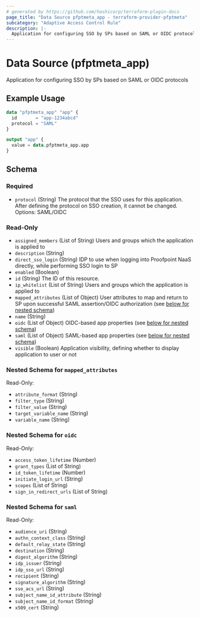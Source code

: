```yaml
---
# generated by https://github.com/hashicorp/terraform-plugin-docs
page_title: "Data Source pfptmeta_app - terraform-provider-pfptmeta"
subcategory: "Adaptive Access Control Rule"
description: |-
  Application for configuring SSO by SPs based on SAML or OIDC protocols
---
```


# Data Source (pfptmeta_app)

Application for configuring SSO by SPs based on SAML or OIDC protocols

## Example Usage

```terraform
data "pfptmeta_app" "app" {
  id       = "app-1234abcd"
  protocol = "SAML"
}

output "app" {
  value = data.pfptmeta_app.app
}
```

<!-- schema generated by tfplugindocs -->
## Schema

### Required

- `protocol` (String) The protocol that the SSO uses for this application. After defining the protocol on SSO creation, it cannot be changed. Options: SAML/OIDC

### Read-Only

- `assigned_members` (List of String) Users and groups which the application is applied to
- `description` (String)
- `direct_sso_login` (String) IDP to use when logging into Proofpoint NaaS directly, while performing SSO login to SP
- `enabled` (Boolean)
- `id` (String) The ID of this resource.
- `ip_whitelist` (List of String) Users and groups which the application is applied to
- `mapped_attributes` (List of Object) User attributes to map and return to SP upon successful SAML assertion/OIDC authorization (see [below for nested schema](#nestedatt--mapped_attributes))
- `name` (String)
- `oidc` (List of Object) OIDC-based app properties (see [below for nested schema](#nestedatt--oidc))
- `saml` (List of Object) SAML-based app properties (see [below for nested schema](#nestedatt--saml))
- `visible` (Boolean) Application visibility, defining whether to display application to user or not

<a id="nestedatt--mapped_attributes"></a>
### Nested Schema for `mapped_attributes`

Read-Only:

- `attribute_format` (String)
- `filter_type` (String)
- `filter_value` (String)
- `target_variable_name` (String)
- `variable_name` (String)


<a id="nestedatt--oidc"></a>
### Nested Schema for `oidc`

Read-Only:

- `access_token_lifetime` (Number)
- `grant_types` (List of String)
- `id_token_lifetime` (Number)
- `initiate_login_url` (String)
- `scopes` (List of String)
- `sign_in_redirect_urls` (List of String)


<a id="nestedatt--saml"></a>
### Nested Schema for `saml`

Read-Only:

- `audience_uri` (String)
- `authn_context_class` (String)
- `default_relay_state` (String)
- `destination` (String)
- `digest_algorithm` (String)
- `idp_issuer` (String)
- `idp_sso_url` (String)
- `recipient` (String)
- `signature_algorithm` (String)
- `sso_acs_url` (String)
- `subject_name_id_attribute` (String)
- `subject_name_id_format` (String)
- `x509_cert` (String)
